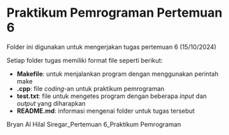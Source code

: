 # Praktikum Pemrograman Pertemuan 6

Folder ini digunakan untuk mengerjakan tugas pertemuan 6 (15/10/2024)

Setiap folder tugas memiliki format file seperti berikut:

- **Makefile**: untuk menjalankan program dengan menggunakan perintah make
- **.cpp**: file _coding_-an untuk praktikum pemrograman
- **test.txt**: file untuk mengetes program dengan beberapa _input_ dan _output_ yang diharapkan
- **README.md**: informasi mengenai folder untuk tugas tersebut

Bryan Al Hilal Siregar_Pertemuan 6_Praktikum Pemrograman